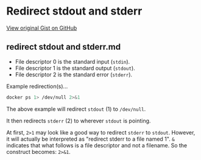 # Redirect stdout and stderr

[View original Gist on GitHub](https://gist.github.com/Integralist/481b72ab2db5d913a864958f4379ed42)

## redirect stdout and stderr.md

- File descriptor 0 is the standard input (`stdin`).  
- File descriptor 1 is the standard output (`stdout`).  
- File descriptor 2 is the standard error (`stderr`).

Example redirection(s)...

```bash
docker ps 1> /dev/null 2>&1
```

The above example will redirect `stdout` (1) to `/dev/null`.

It then redirects `stderr` (2) to wherever `stdout` is pointing.

At first, `2>1` may look like a good way to redirect `stderr` to `stdout`. However, it will actually be interpreted as "redirect stderr to a file named 1". `&` indicates that what follows is a file descriptor and not a filename. So the construct becomes: `2>&1`.


